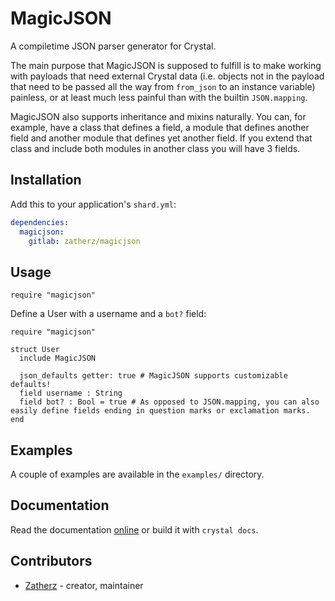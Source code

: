 # MagicJSON

A compiletime JSON parser generator for Crystal.

The main purpose that MagicJSON is supposed to fulfill is to make working with
payloads that need external Crystal data (i.e. objects not in the payload that
need to be passed all the way from `from_json` to an instance variable) painless,
or at least much less painful than with the builtin `JSON.mapping`.

MagicJSON also supports inheritance and mixins naturally. You can, for example,
have a class that defines a field, a module that defines another field and
another module that defines yet another field. If you extend that class and 
include both modules in another class you will have 3 fields.

## Installation

Add this to your application's `shard.yml`:

```yaml
dependencies:
  magicjson:
    gitlab: zatherz/magicjson
```

## Usage

```crystal
require "magicjson"
```

Define a User with a username and a `bot?` field:

```crystal
require "magicjson"

struct User
  include MagicJSON

  json_defaults getter: true # MagicJSON supports customizable defaults!
  field username : String
  field bot? : Bool = true # As opposed to JSON.mapping, you can also easily define fields ending in question marks or exclamation marks.
end
```

## Examples

A couple of examples are available in the `examples/` directory.

## Documentation

Read the documentation [online](https://zatherz.gitlab.io/magicjson) or build it with `crystal docs`.

## Contributors

- [Zatherz](https://gitlab.com/u/Zatherz) - creator, maintainer
